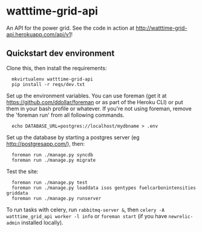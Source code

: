 watttime-grid-api
=================

An API for the power grid. See the code in action at http://watttime-grid-api.herokuapp.com/api/v1!


Quickstart dev environment
-----------
Clone this, then install the requirements:

      mkvirtualenv watttime-grid-api
      pip install -r reqs/dev.txt

Set up the environment variables. You can use foreman
(get it at https://github.com/ddollar/foreman or as part of the Heroku CLI)
or put them in your bash profile or whatever.
If you're not using foreman, remove the 'foreman run' from all following commands.

      echo DATABASE_URL=postgres://localhost/mydbname > .env

Set up the database by starting a postgres server (eg http://postgresapp.com/), then:

      foreman run ./manage.py syncdb
      foreman run ./manage.py migrate

Test the site:

      foreman run ./manage.py test
      foreman run ./manage.py loaddata isos gentypes fuelcarbonintensities griddata
      foreman run ./manage.py runserver

To run tasks with celery, run <code>rabbitmq-server &</code>, then
<code>celery -A watttime_grid_api worker -l info</code>
or
<code>foreman start</code> (if you have <code>newrelic-admin</code> installed locally).
